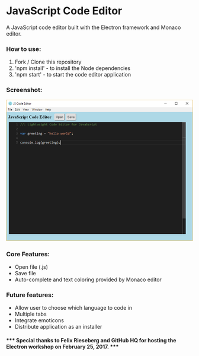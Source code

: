 # JavaScript Code Editor

A JavaScript code editor built with the Electron framework and Monaco editor.

### How to use:
1. Fork / Clone this repository
2. 'npm install' - to install the Node dependencies
3. 'npm start' - to start the code editor application

### Screenshot:
![ScreenShot](/screenshots/main.PNG)

### Core Features:
* Open file (.js)
* Save file
* Auto-complete and text coloring provided by Monaco editor

### Future features:
* Allow user to choose which language to code in
* Multiple tabs
* Integrate emoticons
* Distribute application as an installer

#### \*\*\* Special thanks to Felix Rieseberg and GitHub HQ for hosting the Electron workshop on February 25, 2017. \*\*\*
